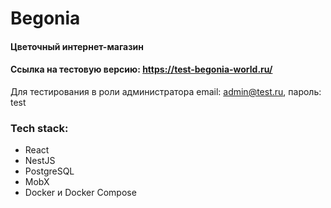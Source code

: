 # Begonia
#### Цветочный интернет-магазин
#### Ссылка на тестовую версию: https://test-begonia-world.ru/
Для тестирования в роли администратора email: admin@test.ru, пароль: test
### Tech stack:
-	React
-	NestJS
-	PostgreSQL
-	MobX
-	Docker и Docker Compose
